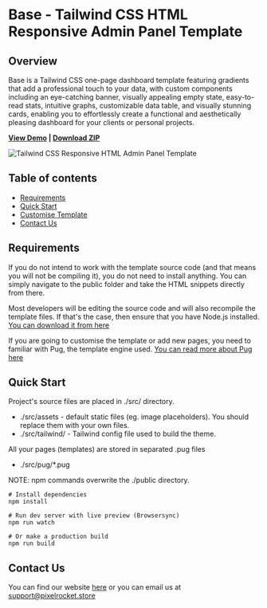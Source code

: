 # Base - Tailwind CSS HTML Responsive Admin Panel Template

## Overview
Base is a Tailwind CSS one-page dashboard template featuring gradients that add a professional touch to your data, with custom components including an eye-catching banner, visually appealing empty state, easy-to-read stats, intuitive graphs, customizable data table, and visually stunning cards, enabling you to effortlessly create a functional and aesthetically pleasing dashboard for your clients or personal projects.

<strong><a href="https://oldskool-html-bootstrap.vercel.app/">View Demo</a> | <a href="https://github.com/PixelRocket-Shop/oldskool-html-bootstrap/archive/main.zip">Download ZIP</a></strong>

![Tailwind CSS Responsive HTML Admin Panel Template](https://pixelrocket-public-assets.s3.eu-west-2.amazonaws.com/github-assets/oldskool-html/homepage-medium.jpg "Base | Tailwind CSS Responsive HTML Admin Panel Template")


## Table of contents

- [Requirements](#requirements)
- [Quick Start](#quick-start)
- [Customise Template](#customise-template)
- [Contact Us](#contact-us)


## Requirements
If you do not intend to work with the template source code (and that means you will not be compiling it), you do not need to install anything. You can simply navigate to the public folder and take the HTML snippets directly from there.

Most developers will be editing the source code and will also recompile the template files. If that's the case, then ensure that you have Node.js installed. [You can download it from here](https://nodejs.org/en/download/)

If you are going to customise the template or add new pages, you need to familiar with Pug, the template engine used. [You can read more about Pug here](https://pugjs.org/)

## Quick Start
Project's source files are placed in ./src/ directory. 
* ./src/assets - default static files (eg. image placeholders). You should replace them with your own files.
* ./src/tailwind/ - Tailwind config file used to build the theme.

All your pages (templates) are stored in separated .pug files
* ./src/pug/*.pug  

NOTE: npm commands overwrite the ./public directory.

```
# Install dependencies
npm install 

# Run dev server with live preview (Browsersync)
npm run watch

# Or make a production build 
npm run build
```

## Contact Us
You can find our website [here](https://www.pixelrocket.store) or you can email us at support@pixelrocket.store